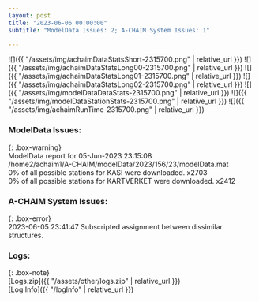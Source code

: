 ```yaml
---
layout: post
title: "2023-06-06 00:00:00"
subtitle: "ModelData Issues: 2; A-CHAIM System Issues: 1"

---
```


![]({{ "/assets/img/achaimDataStatsShort-2315700.png" | relative_url }})
![]({{ "/assets/img/achaimDataStatsLong00-2315700.png" | relative_url }})
![]({{ "/assets/img/achaimDataStatsLong01-2315700.png" | relative_url }})
![]({{ "/assets/img/achaimDataStatsLong02-2315700.png" | relative_url }})
![]({{ "/assets/img/modelDataDataStats-2315700.png" | relative_url }})
![]({{ "/assets/img/modelDataStationStats-2315700.png" | relative_url }})
![]({{ "/assets/img/achaimRunTime-2315700.png" | relative_url }})


### ModelData Issues:  
  
{: .box-warning}  
 ModelData report for 05-Jun-2023 23:15:08   
 /home2/achaim1/A-CHAIM/modelData/2023/156/23/modelData.mat   
 0% of all possible stations for KASI were downloaded. x2703   
 0% of all possible stations for KARTVERKET were downloaded. x2412   
  
### A-CHAIM System Issues:  
  
{: .box-error}  
2023-06-05 23:41:47 Subscripted assignment between dissimilar structures.  

### Logs:  
  
{: .box-note}  
[Logs.zip]({{ "/assets/other/logs.zip" | relative_url }})  
[Log Info]({{ "/logInfo" | relative_url }})  
